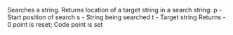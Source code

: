 Searches a string. Returns location of a target string in a search string:
p - Start position of search
s - String being searched
t - Target string
Returns - 0 point is reset; Code point is set
